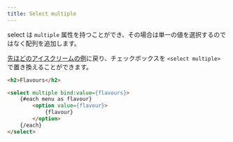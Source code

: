 ```yaml
---
title: Select multiple
---
```


select は `multiple` 属性を持つことができ、その場合は単一の値を選択するのではなく配列を追加します。

[先ほどのアイスクリームの例](tutorial/group-inputs)に戻り、チェックボックスを `<select multiple>` で置き換えることができます。

```html
<h2>Flavours</h2>

<select multiple bind:value={flavours}>
	{#each menu as flavour}
		<option value={flavour}>
			{flavour}
		</option>
	{/each}
</select>
```